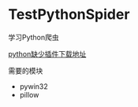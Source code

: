 # TestPythonSpider
学习Python爬虫

[python缺少插件下载地址](https://www.lfd.uci.edu/~gohlke/pythonlibs/#lxml)

需要的模块

- pywin32
- pillow

